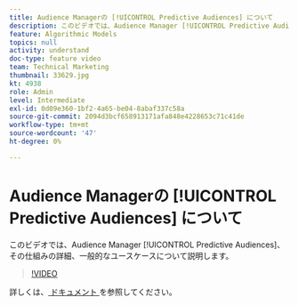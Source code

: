 ```yaml
---
title: Audience Managerの [!UICONTROL Predictive Audiences] について
description: このビデオでは、Audience Manager [!UICONTROL Predictive Audiences]、その仕組みの詳細、一般的なユースケースについて説明します。
feature: Algorithmic Models
topics: null
activity: understand
doc-type: feature video
team: Technical Marketing
thumbnail: 33629.jpg
kt: 4938
role: Admin
level: Intermediate
exl-id: 0d09e360-1bf2-4a65-be04-8abaf337c58a
source-git-commit: 2094d3bcf658913171afa848e4228653c71c41de
workflow-type: tm+mt
source-wordcount: '47'
ht-degree: 0%

---
```


# Audience Managerの [!UICONTROL Predictive Audiences] について

このビデオでは、Audience Manager [!UICONTROL Predictive Audiences]、その仕組みの詳細、一般的なユースケースについて説明します。

>[!VIDEO](https://video.tv.adobe.com/v/36664/?quality=12&captions=jpn)

詳しくは、[ ドキュメント ](https://experienceleague.adobe.com/docs/audience-manager/user-guide/features/algorithmic-models/predictive-audiences/predictive-audiences.html?lang=ja) を参照してください。
